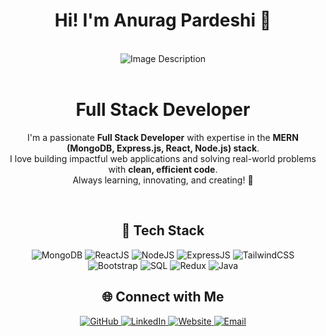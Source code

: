<div align="center">

# Hi! I'm Anurag Pardeshi 👋  
<br />
<img src="https://i.imgur.com/Cxf2gid.png" alt="Image Description">
<br />
<br />


# Full Stack Developer

I'm a passionate **Full Stack Developer** with expertise in the **MERN (MongoDB, Express.js, React, Node.js) stack**.  
I love building impactful web applications and solving real-world problems with **clean, efficient code**.  
Always learning, innovating, and creating! 🚀

<br />

## 🚀 Tech Stack  

<p align="center">
  <img src="https://img.shields.io/badge/MongoDB-47A248?style=for-the-badge&logo=mongodb&logoColor=white" alt="MongoDB" />
  <img src="https://img.shields.io/badge/ReactJS-61DAFB?style=for-the-badge&logo=react&logoColor=black" alt="ReactJS" />
  <img src="https://img.shields.io/badge/NodeJS-339933?style=for-the-badge&logo=node.js&logoColor=white" alt="NodeJS" />
  <img src="https://img.shields.io/badge/ExpressJS-000000?style=for-the-badge&logo=express&logoColor=white" alt="ExpressJS" />
  <img src="https://img.shields.io/badge/TailwindCSS-38B2AC?style=for-the-badge&logo=tailwind-css&logoColor=white" alt="TailwindCSS" />
  <img src="https://img.shields.io/badge/Bootstrap-7952B3?style=for-the-badge&logo=bootstrap&logoColor=white" alt="Bootstrap" />
  <img src="https://img.shields.io/badge/SQL-4479A1?style=for-the-badge&logo=mysql&logoColor=white" alt="SQL" />
  <img src="https://img.shields.io/badge/Redux-764ABC?style=for-the-badge&logo=redux&logoColor=white" alt="Redux" />
  <img src="https://img.shields.io/badge/Java-007396?style=for-the-badge&logo=java&logoColor=white" alt="Java" />
</p>

## 🌐 Connect with Me  

<p align="center">
  <a href="https://github.com/anuragpardeshii" target="_blank">
    <img src="https://img.shields.io/badge/GitHub-181717?style=for-the-badge&logo=github&logoColor=white" alt="GitHub" />
  </a>
  <a href="https://www.linkedin.com/in/pardeshianurag22" target="_blank">
    <img src="https://img.shields.io/badge/LinkedIn-0077B5?style=for-the-badge&logo=linkedin&logoColor=white" alt="LinkedIn" />
  </a>
  <a href="https://anuragpardeshiportfolio.vercel.app" target="_blank">
    <img src="https://img.shields.io/badge/Website-4285F4?style=for-the-badge&logo=google-chrome&logoColor=white" alt="Website" />
  </a>
  <a href="mailto:pardeshianurag22@gmail.com">
    <img src="https://img.shields.io/badge/Email-D14836?style=for-the-badge&logo=gmail&logoColor=white" alt="Email" />
  </a>
</p>
